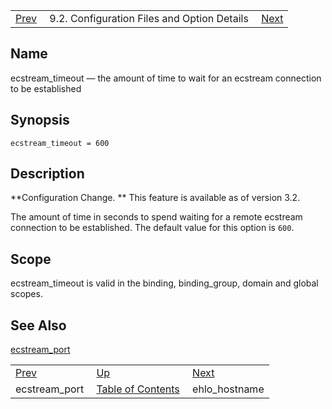 |     |     |     |
| --- | --- | --- |
| [Prev](conf.ref.ecstream_port)  | 9.2. Configuration Files and Option Details |  [Next](conf.ref.ehlo_hostname.php) |

<a name="conf.ref.ecstream_timeout"></a>
## Name

ecstream_timeout — the amount of time to wait for an ecstream connection to be established

## Synopsis

`ecstream_timeout = 600`

<a name="idp9503936"></a>
## Description

**Configuration Change. ** This feature is available as of version 3.2.

The amount of time in seconds to spend waiting for a remote ecstream connection to be established. The default value for this option is `600`.

<a name="idp9508864"></a>
## Scope

ecstream_timeout is valid in the binding, binding_group, domain and global scopes.

<a name="idp9510544"></a>
## See Also

[ecstream_port](conf.ref.ecstream_port "ecstream_port")

|     |     |     |
| --- | --- | --- |
| [Prev](conf.ref.ecstream_port)  | [Up](conf.ref.files.php) |  [Next](conf.ref.ehlo_hostname.php) |
| ecstream_port  | [Table of Contents](index) |  ehlo_hostname |

